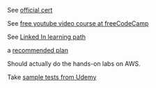 See [official cert](https://aws.amazon.com/certification/certified-solutions-architect-associate/)

See [free youtube video course at freeCodeCamp](https://www.youtube.com/watch?v=Ia-UEYYR44s&t=345s)

See [Linked In learning path](https://www.linkedin.com/learning/paths/prepare-for-the-aws-certified-solutions-architect-associate-exam-saa-c02)

a [recommended plan](https://www.toptal.com/aws-cloud-engineers/aws-certified-solutions-architect-exam-tips)

Should actually do the hands-on labs on AWS.

Take [sample tests from Udemy](https://www.udemy.com/course/aws-certified-solutions-architect-associate-amazon-practice-exams-saa-c02/)